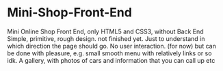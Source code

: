 # Mini-Shop-Front-End
Mini Online Shop Front End, only HTML5 and CSS3, without Back End
Simple, primitive, rough design. not finished yet. Just to understand in which direction the page should go. No user interaction. (for now) 
but can be done with pleasure, e.g. small smooth menu with relatively links or so idk. A gallery, with photos of cars and information that you can call up etc
